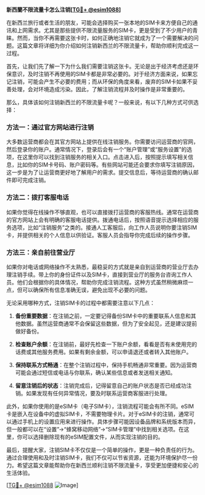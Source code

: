 **新西蘭不限流量卡怎么注销[[TG💪+ @esim1088](https://t.me/s/esim1088)]**

在新西兰旅行或者生活的朋友，可能会选择购买一张本地的SIM卡来方便自己的通讯和上网需求。尤其是那些提供不限流量服务的SIM卡，更是受到了不少用户的青睐。然而，当你不再需要这张卡时，如何正确地注销它就成为了一个需要解决的问题。这篇文章将详细为你介绍如何注销新西兰的不限流量卡，帮助你顺利完成这一过程。

首先，让我们先了解一下为什么我们需要注销这张卡。无论是出于经济考虑还是环保意识，及时注销不再使用的SIM卡都是非常必要的。对于经济方面来说，如果忘记注销，可能会产生不必要的费用；而从环保的角度来看，废弃的SIM卡如果不妥善处理，会对环境造成污染。因此，了解注销流程并及时操作是非常重要的。

那么，具体该如何注销新西兰的不限流量卡呢？一般来说，有以下几种方式可供选择：

### 方法一：通过官方网站进行注销

大多数运营商都会在其官方网站上提供在线注销服务。你需要访问运营商的官网，然后登录你的账户。通常情况下，登录后会有一个“账户管理”或“服务设置”的选项，在这里你可以找到注销服务的相关入口。点击进入后，按照提示填写相关信息，比如你的SIM卡号码、账户密码等。有些网站可能还会要求你填写注销原因，这一步是为了让运营商更好地了解用户的需求。提交信息后，等待运营商的确认邮件即可完成注销。

### 方法二：拨打客服电话

如果你觉得在线操作不够直观，也可以直接拨打运营商的客服热线。通常在运营商的官方网站上会有明确的客服电话提供。拨通电话后，按照语音提示选择相应的服务选项，比如“注销服务”之类的。接通人工客服后，向工作人员说明你要注销SIM卡，并提供相关的个人信息以供验证。客服人员会指导你完成后续的操作步骤。

### 方法三：亲自前往营业厅

如果你对电话或网络操作不太熟悉，最稳妥的方式就是亲自到运营商的营业厅去办理注销手续。带上你的身份证件以及SIM卡，直接到营业厅的服务台咨询工作人员。他们会根据你的具体情况，帮助你完成注销流程。这种方式虽然稍微麻烦一点，但可以确保所有信息准确无误，避免出现不必要的问题。

无论采用哪种方式，注销SIM卡的过程中都需要注意以下几点：

1. **备份重要数据**：在注销之前，一定要记得备份SIM卡中的重要联系人信息和其他数据。虽然运营商通常不会保留这些数据，但为了安全起见，还是建议提前做好备份。
   
2. **检查账户余额**：在注销前，最好先检查一下账户余额，看看是否有未使用完的话费或其他服务费用。如果有剩余金额，可以申请退还或者转入其他账户。

3. **保持联系方式畅通**：在整个注销过程中，保持手机畅通非常重要。因为运营商可能会通过短信或电话与你联系，确认某些信息或者发送相关通知。

4. **留意注销后的状态**：注销完成后，记得留意自己的账户状态是否已经成功注销。如果发现有任何异常情况，要及时联系运营商客服进行处理。

此外，如果你使用的是eSIM卡（电子SIM卡），注销流程可能会有所不同。eSIM卡是嵌入在设备中的虚拟SIM卡，不需要物理卡片。对于eSIM卡的注销，通常可以通过手机上的设置应用来进行操作。具体步骤可能因设备品牌和系统版本而异，但一般都可以在“设置”->“蜂窝移动网络”->“SIM卡管理”中找到相关选项。在这里，你可以选择删除现有的eSIM配置文件，从而实现注销的目的。

最后，提醒大家，注销SIM卡不仅仅是一个简单的操作，更是一种负责任的行为。通过合理使用和及时注销SIM卡，我们不仅可以节省资源，还能为环境保护尽一份力。希望这篇文章能帮助你在新西兰顺利注销不限流量卡，享受更加便捷和安心的生活体验。

[[TG💪+ @esim1088](https://t.me/s/esim1088) ![Image](https://i.postimg.cc/4NQfJmqS/Snipaste-2025-05-13-00-14-12.png)]